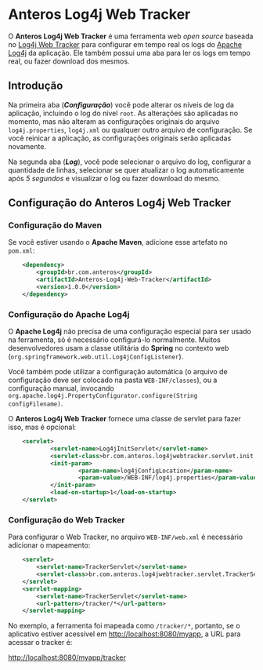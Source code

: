 # Anteros Log4j Web Tracker

O **Anteros Log4j Web Tracker** é uma ferramenta web _open source_ baseada no [Log4j Web Tracker](https://github.com/mrsarm/log4jwebtracker) para configurar em tempo real os logs do [Apache Log4j](http://logging.apache.org/log4j/) da aplicação. Ele também possui uma aba para ler os logs em tempo real, ou fazer download dos mesmos.

## Introdução

Na primeira aba (_**Configuração**_) você pode alterar os níveis de log da aplicação, incluindo o log do nível `root`. As alterações são aplicadas no momento, mas não alteram as configurações originais do arquivo `log4j.properties`, `log4j.xml` ou qualquer outro arquivo de configuração. Se você reinicar a aplicação, as configurações originais serão aplicadas novamente.

Na segunda aba (_**Log**_), você pode selecionar o arquivo do log, configurar a quantidade de linhas, selecionar se quer atualizar o log automaticamente após *5 segundos* e visualizar o log ou fazer download do mesmo.


## Configuração do Anteros Log4j Web Tracker

### Configuração do Maven

Se você estiver usando o **Apache Maven**, adicione esse artefato no `pom.xml`:

```xml
    <dependency>
        <groupId>br.com.anteros</groupId>
        <artifactId>Anteros-Log4j-Web-Tracker</artifactId>
        <version>1.0.0</version>
    </dependency>
```

### Configuração do Apache Log4j

O **Apache Log4j** não precisa de uma configuração especial para ser usado na ferramenta, só é necessário configurá-lo normalmente. Muitos desenvolvedores usam a classe utilitária do **Spring** no contexto web (`org.springframework.web.util.Log4jConfigListener`).

Você também pode utilizar a configuração automática (o arquivo de configuração deve ser colocado na pasta `WEB-INF/classes`), ou a configuração manual, invocando `org.apache.log4j.PropertyConfigurator.configure(String configFilename)`.

O **Anteros Log4j Web Tracker** fornece uma classe de servlet para fazer isso, mas é opcional:

```xml
    <servlet>
            <servlet-name>Log4jInitServlet</servlet-name>
            <servlet-class>br.com.anteros.log4jwebtracker.servlet.init.Log4jInitServlet</servlet-class>
            <init-param>
                    <param-name>log4jConfigLocation</param-name>
                    <param-value>/WEB-INF/log4j.properties</param-value>
            </init-param>
            <load-on-startup>1</load-on-startup>
    </servlet>
```

### Configuração do Web Tracker

Para configurar o Web Tracker, no arquivo `WEB-INF/web.xml` é necessário adicionar o mapeamento:

```xml
    <servlet>
        <servlet-name>TrackerServlet</servlet-name>
        <servlet-class>br.com.anteros.log4jwebtracker.servlet.TrackerServlet</servlet-class>
    </servlet>
    <servlet-mapping>
        <servlet-name>TrackerServlet</servlet-name>
        <url-pattern>/tracker/*</url-pattern>
    </servlet-mapping>
```

No exemplo, a ferramenta foi mapeada como `/tracker/*`, portanto, se o aplicativo estiver acessível em [http://localhost:8080/myapp](http://localhost:8080/myapp), a URL para acessar o tracker é:

[http://localhost:8080/myapp/tracker](http://localhost:8080/myapp/tracker)

